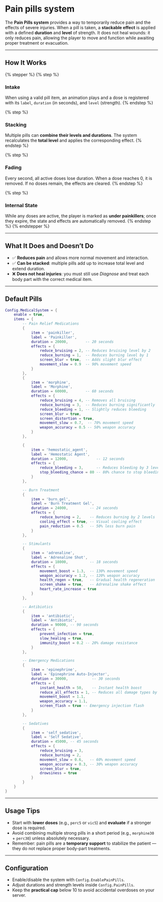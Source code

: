 # Pain pills system

The **Pain Pills system** provides a way to temporarily reduce pain and the effects of severe injuries. When a pill is taken, a **stackable effect** is applied with a defined **duration** and **level** of strength. It does not heal wounds: it only reduces pain, allowing the player to move and function while awaiting proper treatment or evacuation.

***

## How It Works

{% stepper %}
{% step %}
### Intake

When using a valid pill item, an animation plays and a dose is registered with its `label`, `duration` (in seconds), and `level` (strength).
{% endstep %}

{% step %}
### Stacking

Multiple pills can **combine their levels and durations**. The system recalculates the **total level** and applies the corresponding effect.
{% endstep %}

{% step %}
### Fading

Every second, all active doses lose duration. When a dose reaches 0, it is removed. If no doses remain, the effects are cleared.
{% endstep %}

{% step %}
### Internal State

While any doses are active, the player is marked as **under painkillers**; once they expire, the state and effects are automatically removed.
{% endstep %}
{% endstepper %}

***

## What It Does and Doesn’t Do

* ✅ **Reduces pain** and allows more normal movement and interaction.
* ✅ **Can be stacked**: multiple pills add up to increase total level and extend duration.
* ❌ **Does not heal injuries**: you must still use _Diagnose_ and treat each body part with the correct medical item.

***

## Default Pills

```lua
Config.MedicalSystem = {
    enable = true,
    items = {
        -- Pain Relief Medications
        {
            item = 'painkiller',
            label = 'Painkiller',
            duration = 20000,        -- 20 seconds
            effects = {
                reduce_bruising = 2, -- Reduces bruising level by 2
                reduce_burning = 1,  -- Reduces burning level by 1
                screen_blur = true,  -- Adds slight blur effect
                movement_slow = 0.9  -- 90% movement speed
            }
        },
        {
            item = 'morphine',
            label = 'Morphine',
            duration = 60000,        -- 60 seconds
            effects = {
                reduce_bruising = 4, -- Removes all bruising
                reduce_burning = 3,  -- Reduces burning significantly
                reduce_bleeding = 1, -- Slightly reduces bleeding
                screen_blur = true,
                screen_distortion = true,
                movement_slow = 0.7,  -- 70% movement speed
                weapon_accuracy = 0.5 -- 50% weapon accuracy
            }
        },

        {
            item = 'hemostatic_agent',
            label = 'Hemostatic Agent',
            duration = 12000,             -- 12 seconds
            effects = {
                reduce_bleeding = 3,      -- Reduces bleeding by 3 levels
                stop_bleeding_chance = 80 -- 80% chance to stop bleeding completely
            }
        },

        -- Burn Treatment
        {
            item = 'burn_gel',
            label = 'Burn Treatment Gel',
            duration = 24000,          -- 24 seconds
            effects = {
                reduce_burning = 2,    -- Reduces burning by 2 levels
                cooling_effect = true, -- Visual cooling effect
                pain_reduction = 0.5   -- 50% less burn pain
            }
        },

        -- Stimulants
        {
            item = 'adrenaline',
            label = 'Adrenaline Shot',
            duration = 18000,          -- 18 seconds
            effects = {
                movement_boost = 1.3,  -- 130% movement speed
                weapon_accuracy = 1.2, -- 120% weapon accuracy
                health_regen = true,   -- Gradual health regeneration
                screen_shake = true,   -- Adrenaline shake effect
                heart_rate_increase = true
            }
        },

        -- Antibiotics
        {
            item = 'antibiotic',
            label = 'Antibiotic',
            duration = 90000, -- 90 seconds
            effects = {
                prevent_infection = true,
                slow_healing = true,
                immunity_boost = 0.2 -- 20% damage resistance
            }
        },

        -- Emergency Medications
        {
            item = 'epinephrine',
            label = 'Epinephrine Auto-Injector',
            duration = 30000,           -- 30 seconds
            effects = {
                instant_health = 50,    -- Instant health boost
                reduce_all_effects = 1, -- Reduces all damage types by 1
                movement_boost = 1.1,
                weapon_accuracy = 1.1,
                screen_flash = true -- Emergency injection flash
            }
        },

        -- Sedatives
        {
            item = 'self_sedative',
            label = 'Self Sedative',
            duration = 45000, -- 45 seconds
            effects = {
                reduce_bruising = 3,
                reduce_burning = 2,
                movement_slow = 0.6,   -- 60% movement speed
                weapon_accuracy = 0.3, -- 30% weapon accuracy
                screen_blur = true,
                drowsiness = true
            }
        }
    }
}
```

***

## Usage Tips

* Start with **lower doses** (e.g., `perc5` or `vic5`) and **evaluate** if a stronger dose is required.
* Avoid combining multiple strong pills in a short period (e.g., `morphine30` + `perc30`) unless absolutely necessary.
* Remember: pain pills are a **temporary support** to stabilize the patient — they do not replace proper body-part treatments.

***

## Configuration

* Enable/disable the system with `Config.EnablePainPills`.
* Adjust durations and strength levels inside `Config.PainPills`.
* Keep the **practical cap** below 10 to avoid accidental overdoses on your server.
